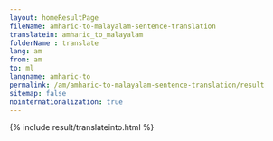 ```yaml
---
layout: homeResultPage
fileName: amharic-to-malayalam-sentence-translation
translatein: amharic_to_malayalam
folderName : translate
lang: am
from: am
to: ml
langname: amharic-to
permalink: /am/amharic-to-malayalam-sentence-translation/result
sitemap: false
nointernationalization: true
---
```

{% include result/translateinto.html %}

<script src="/js/result/translation.js" data-foldername="{{page.folderName}}" data-lang="{{page.lang}}"></script>
